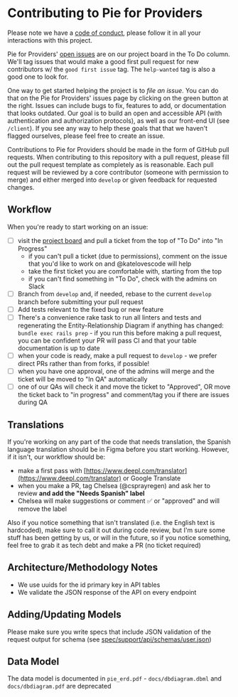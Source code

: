 # Contributing to Pie for Providers

Please note we have a [code of conduct](CODE_OF_CONDUCT.md), please follow it in all your interactions with this project.

Pie for Providers' [open issues](https://github.com/pieforproviders/pieforproviders/projects/3) are on our project board in the To Do column. We'll tag issues that would make a good first pull request for new contributors w/ the `good first issue` tag.  The `help-wanted` tag is also a good one to look for.

One way to get started helping the project is to *file an issue*. You can do that on the Pie for Providers' issues page by clicking on the green button at the right. Issues can include bugs to fix, features to add, or documentation that looks outdated.  Our goal is to build an open and accessible API (with authentication and authorization protocols), as well as our front-end UI (see `/client`).  If you see any way to help these goals that that we haven't flagged ourselves, please feel free to create an issue.

Contributions to Pie for Providers should be made in the form of GitHub pull requests. When contributing to this repository with a pull request, please fill out the pull request template as completely as is reasonable. Each pull request will be reviewed by a core contributor (someone with permission to merge) and either merged into `develop` or given feedback for requested changes.

## Workflow

When you're ready to start working on an issue:  

- [ ] visit the [project board](https://github.com/pieforproviders/pieforproviders/projects/3) and pull a ticket from the top of "To Do" into "In Progress"
  - if you can't pull a ticket (due to permissions), comment on the issue that you'd like to work on and @katelovescode will help
  - take the first ticket you are comfortable with, starting from the top
  - if you can't find something in "To Do", check with the admins on Slack
- [ ] Branch from `develop` and, if needed, rebase to the current `develop` branch before submitting your pull request
- [ ] Add tests relevant to the fixed bug or new feature
- [ ] There's a convenience rake task to run all linters and tests and regenerating the Entity-Relationship Diagram if anything has changed: `bundle exec rails prep` - if you run this before making a pull request, you can be confident your PR will pass CI and that your table documentation is up to date
- [ ] when your code is ready, make a pull request to `develop` - we prefer direct PRs rather than from forks, if possible!
- [ ] when you have one approval, one of the admins will merge and the ticket will be moved to "In QA" automatically
- [ ] one of our QAs will check it and move the ticket to "Approved", OR move the ticket back to "in progress" and comment/tag you if there are issues during QA

## Translations

If you're working on any part of the code that needs translation, the Spanish language translation should be in Figma before you start working.  However, if it isn't, our workflow should be:

- make a first pass with [https://www.deepl.com/translator](https://www.deepl.com/translator) or Google Translate
- when you make a PR, tag Chelsea (@csprayregen) and ask her to review **and add the "Needs Spanish" label**
- Chelsea will make suggestions or comment ✅ or "approved" and will remove the label

Also if you notice something that isn't translated (i.e. the English text is hardcoded), make sure to call it out during code review, but I'm sure some stuff has been getting by us, or will in the future, so if you notice something, feel free to grab it as tech debt and make a PR (no ticket required)

## Architecture/Methodology Notes

- We use uuids for the id primary key in API tables
- We validate the JSON response of the API on every endpoint

## Adding/Updating Models

Please make sure you write specs that include JSON validation of the request output for schema (see [spec/support/api/schemas/user.json](spec/support/api/schemas/user.json))

## Data Model

The data model is documented in `pie_erd.pdf` - `docs/dbdiagram.dbml` and `docs/dbdiagram.pdf` are deprecated
